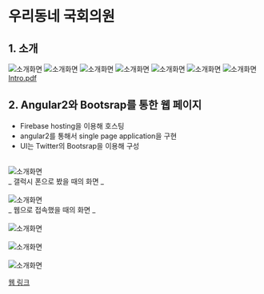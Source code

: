 # 우리동네 국회의원
## 1. 소개
![소개화면](./image/image01.png)
![소개화면](./image/image02.png)
![소개화면](./image/image03.png)
![소개화면](./image/image04.png)
![소개화면](./image/image05.png)
![소개화면](./image/image06.png)
![소개화면](./image/image07.png)
[Intro.pdf](https://github.com/Leejigun/UnityProject/blob/master/introPDF.pdf)
<br>

## 2. Angular2와 Bootsrap를 통한 웹 페이지
* Firebase hosting을 이용해 호스팅
* angular2를 통해서 single page application을 구현
* UI는 Twitter의 Bootsrap을 이용해 구성
<br><br>

![소개화면](./image/image08.png)
<br>_ 갤럭시 폰으로 봤을 때의 화면 _
<br><br>
![소개화면](./image/image09.png)
<br>_ 웹으로 접속했을 때의 화면 _
<br><br>
![소개화면](./image/image10.png)
<br><br>
![소개화면](./image/image11.png)
<br><br>
![소개화면](./image/image12.png)


[웹 링크](https://angular2-4fa2b.firebaseapp.com/)
